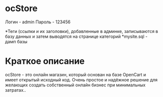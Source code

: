 # ocStore

Логин - admin
Пароль - 123456

*Теги (ссылки и их заголовки), добавленные в админке, записываются в базу данных и затем выводятся на странице категорий
*mysite.sql - дамп базы 

# Краткое описание

ocStore - это онлайн магазин, который основан на базе OpenCart и имеет открытый исходный код. Очень простое и надёжное решение для желающих создать собственный онлайн бизнес при минимальных затратах..
